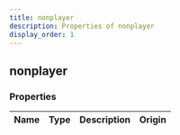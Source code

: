 ```yaml
---
title: nonplayer
description: Properties of nonplayer
display_order: 1
---
```


## nonplayer

### Properties

| Name | Type | Description | Origin |
|------|------|-------------|--------|

